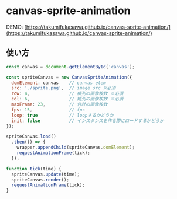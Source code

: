 # canvas-sprite-animation

DEMO: [https://takumifukasawa.github.io/canvas-sprite-animation/](https://takumifukasawa.github.io/canvas-sprite-animation/)

## 使い方

```javascript
const canvas = document.getElementById('canvas');

const spriteCanvas = new CanvasSpriteAnimation({
  domElement: canvas    // canvas elem
  src: './sprite.png',  // image src ※必須
  row: 4,               // 横列の画像枚数 ※必須
  col: 6,               // 縦列の画像枚数 ※必須
  maxFrame: 23,         // 合計の画像枚数
  fps: 15,              // fps
  loop: true            // loopするかどうか
  init: false           // インスタンスを作る際にロードするかどうか
});

spriteCanvas.load()
  .then(() => {
    wrapper.appendChild(spriteCanvas.domElement);
    requestAnimationFrame(tick);
  });

function tick(time) {
  spriteCanvas.update(time);
  spriteCanvas.render();
  requestAnimationFrame(tick);
}
```



